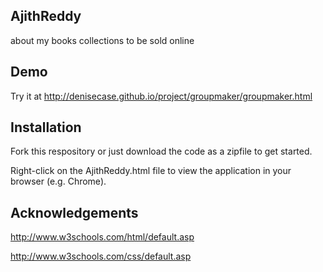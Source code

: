 ## AjithReddy

about my books collections to be sold  online

## Demo

Try it at http://denisecase.github.io/project/groupmaker/groupmaker.html

## Installation

Fork this respository or just download the code as a zipfile to get started. 

Right-click on the AjithReddy.html file to view the application in your browser (e.g. Chrome). 

## Acknowledgements

http://www.w3schools.com/html/default.asp


http://www.w3schools.com/css/default.asp

